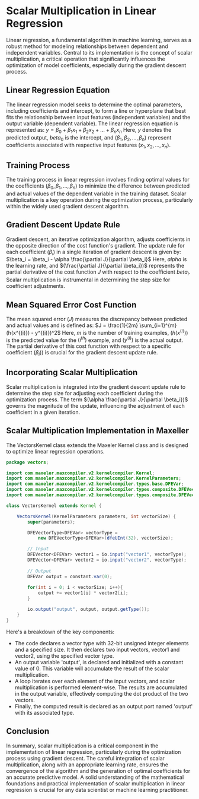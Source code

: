 # Scalar Multiplication in Linear Regression
Linear regression, a fundamental algorithm in machine learning, serves as a robust method for modeling relationships between dependent and independent variables. Central to its implementation is the concept of scalar multiplication, a critical operation that significantly influences the optimization of model coefficients, especially during the gradient descent process.

## Linear Regression Equation
The linear regression model seeks to determine the optimal parameters, including coefficients and intercept, to form a line or hyperplane that best fits the relationship between input features (independent variables) and the output variable (dependent variable). The linear regression equation is represented as:
$`y = \beta_0 + \beta_1x_1 + \beta_2x_2 + \ldots + \beta_nx_n`$
Here, $`y`$ denotes the predicted output, $`beta_0`$ is the intercept, and $`(\beta_1, \beta_2, \ldots, \beta_n)`$ represent coefficients associated with respective input features $`(x_1, x_2, \ldots, x_n)`$.

## Training Process
The training process in linear regression involves finding optimal values for the coefficients ($`\beta_0, \beta_1, \ldots, \beta_n`$) to minimize the difference between predicted and actual values of the dependent variable in the training dataset. Scalar multiplication is a key operation during the optimization process, particularly within the widely used gradient descent algorithm.

## Gradient Descent Update Rule
Gradient descent, an iterative optimization algorithm, adjusts coefficients in the opposite direction of the cost function's gradient. The update rule for each coefficient ($`\beta_i`$) in a single iteration of gradient descent is given by:
$`\beta_i = \beta_i - \alpha \frac{\partial J}{\partial \beta_i}`$
Here, $`alpha`$ is the learning rate, and $`(\frac{\partial J}{\partial \beta_i})`$ represents the partial derivative of the cost function $`J`$ with respect to the coefficient $`beta_i`$. Scalar multiplication is instrumental in determining the step size for coefficient adjustments.

## Mean Squared Error Cost Function
The mean squared error ($`J`$) measures the discrepancy between predicted and actual values and is defined as:
$`J = \frac{1}{2m} \sum_{i=1}^{m} (h(x^{(i)}) - y^{(i)})^2`$
Here, $`m`$ is the number of training examples, $`(h(x^{(i)}))`$ is the predicted value for the $`(i^{th})`$ example, and $`(y^{(i)})`$ is the actual output. The partial derivative of this cost function with respect to a specific coefficient $`(\beta_i))`$ is crucial for the gradient descent update rule.

## Incorporating Scalar Multiplication
Scalar multiplication is integrated into the gradient descent update rule to determine the step size for adjusting each coefficient during the optimization process. The term $`(\alpha \frac{\partial J}{\partial \beta_i})`$ governs the magnitude of the update, influencing the adjustment of each coefficient in a given iteration.

## Scalar Multiplication Implementation in Maxeller
The VectorsKernel class extends the Maxeler Kernel class and is designed to optimize linear regression operations. 
```java
package vectors;

import com.maxeler.maxcompiler.v2.kernelcompiler.Kernel;
import com.maxeler.maxcompiler.v2.kernelcompiler.KernelParameters;
import com.maxeler.maxcompiler.v2.kernelcompiler.types.base.DFEVar;
import com.maxeler.maxcompiler.v2.kernelcompiler.types.composite.DFEVector;
import com.maxeler.maxcompiler.v2.kernelcompiler.types.composite.DFEVectorType;

class VectorsKernel extends Kernel {

	VectorsKernel(KernelParameters parameters, int vectorSize) {
		super(parameters);

		DFEVectorType<DFEVar> vectorType =
			new DFEVectorType<DFEVar>(dfeUInt(32), vectorSize);

		// Input
		DFEVector<DFEVar> vector1 = io.input("vector1", vectorType);
		DFEVector<DFEVar> vector2 = io.input("vector2", vectorType);
		
		// Output
		DFEVar output = constant.var(0);
		
		for(int i = 0; i < vectorSize; i++){
		    output += vector1[i] * vector2[i];
		}

		io.output("output", output, output.getType());
	}
}
```

Here's a breakdown of the key components:
- The code declares a vector type with 32-bit unsigned integer elements and a specified size. It then declares two input vectors, vector1 and vector2, using the specified vector type.
- An output variable 'output', is declared and initialized with a constant value of 0. This variable will accumulate the result of the scalar multiplication.
- A loop iterates over each element of the input vectors, and scalar multiplication is performed element-wise. The results are accumulated in the output variable, effectively computing the dot product of the two vectors.
- Finally, the computed result is declared as an output port named 'output' with its associated type.

## Conclusion
In summary, scalar multiplication is a critical component in the implementation of linear regression, particularly during the optimization process using gradient descent. The careful integration of scalar multiplication, along with an appropriate learning rate, ensures the convergence of the algorithm and the generation of optimal coefficients for an accurate predictive model. A solid understanding of the mathematical foundations and practical implementation of scalar multiplication in linear regression is crucial for any data scientist or machine learning practitioner.
